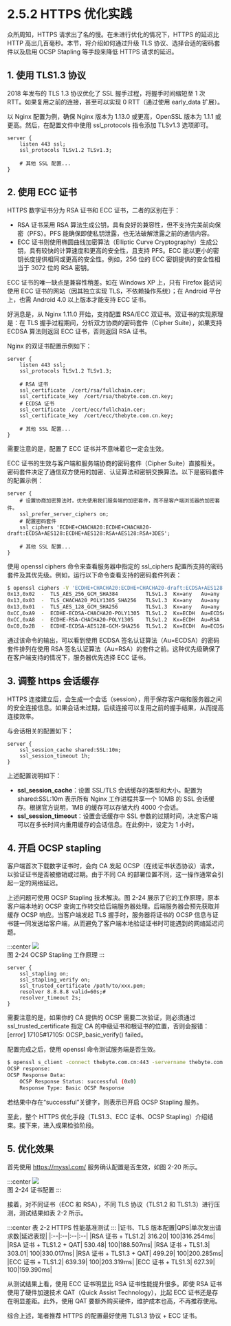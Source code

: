 # 2.5.2 HTTPS 优化实践

众所周知，HTTPS 请求出了名的慢。在未进行优化的情况下，HTTPS 的延迟比 HTTP 高出几百毫秒。本节，将介绍如何通过升级 TLS 协议、选择合适的密码套件以及启用 OCSP Stapling 等手段来降低 HTTPS 请求的延迟。

## 1. 使用 TLS1.3 协议 

2018 年发布的 TLS 1.3 协议优化了 SSL 握手过程，将握手时间缩短至 1 次 RTT。如果复用之前的连接，甚至可以实现 0 RTT（通过使用 early_data 扩展）。

以 Nginx 配置为例，确保 Nginx 版本为 1.13.0 或更高，OpenSSL 版本为 1.1.1 或更高。然后，在配置文件中使用 ssl_protocols 指令添加 TLSv1.3 选项即可。
```nginx
server {
	listen 443 ssl;
	ssl_protocols TLSv1.2 TLSv1.3;

	# 其他 SSL 配置...
}
```
## 2. 使用 ECC 证书

HTTPS 数字证书分为 RSA 证书和 ECC 证书，二者的区别在于：
- RSA 证书采用 RSA 算法生成公钥，具有良好的兼容性，但不支持完美前向保密（PFS）。PFS 能确保即使私钥泄露，也无法破解泄露之前的通信内容。
- ECC 证书则使用椭圆曲线加密算法（Elliptic Curve Cryptography）生成公钥，具有较快的计算速度和更高的安全性，且支持 PFS。ECC 能以更小的密钥长度提供相同或更高的安全性。例如，256 位的 ECC 密钥提供的安全性相当于 3072 位的 RSA 密钥。

ECC 证书的唯一缺点是兼容性稍差。如在 Windows XP 上，只有 Firefox 能访问使用 ECC 证书的网站（因其独立实现 TLS，不依赖操作系统）；在 Android 平台上，也需 Android 4.0 以上版本才能支持 ECC 证书。

好消息是，从 Nginx 1.11.0 开始，支持配置 RSA/ECC 双证书。双证书的实现原理是：在 TLS 握手过程期间，分析双方协商的密码套件（Cipher Suite），如果支持 ECDSA 算法则返回 ECC 证书，否则返回 RSA 证书。

Nginx 的双证书配置示例如下：

```nginx
server {
	listen 443 ssl;
	ssl_protocols TLSv1.2 TLSv1.3;

	# RSA 证书
	ssl_certificate  /cert/rsa/fullchain.cer;
	ssl_certificate_key  /cert/rsa/thebyte.com.cn.key;
	# ECDSA 证书
	ssl_certificate  /cert/ecc/fullchain.cer;
	ssl_certificate_key  /cert/ecc/thebyte.com.cn.key;

    # 其他 SSL 配置...
}
```
需要注意的是，配置了 ECC 证书并不意味着它一定会生效。

ECC 证书的生效与客户端和服务端协商的密码套件（Cipher Suite）直接相关。密码套件决定了通信双方使用的加密、认证算法和密钥交换算法。以下是密码套件的配置示例：

```nginx
server {
	# 设置协商加密算法时，优先使用我们服务端的加密套件，而不是客户端浏览器的加密套件。
	ssl_prefer_server_ciphers on;
	# 配置密码套件
    ssl_ciphers 'ECDHE+CHACHA20:ECDHE+CHACHA20-draft:ECDSA+AES128:ECDHE+AES128:RSA+AES128:RSA+3DES';

    # 其他 SSL 配置...
}
```
使用 openssl ciphers 命令来查看服务器中指定的 ssl_ciphers 配置所支持的密码套件及其优先级。例如，运行以下命令查看支持的密码套件列表：

```bash
$ openssl ciphers -V 'ECDHE+CHACHA20:ECDHE+CHACHA20-draft:ECDSA+AES128:ECDHE+AES128:RSA+AES128:RSA+3DES' | column -t
0x13,0x02  -  TLS_AES_256_GCM_SHA384         TLSv1.3  Kx=any   Au=any    Enc=AESGCM(256)             Mac=AEAD
0x13,0x03  -  TLS_CHACHA20_POLY1305_SHA256   TLSv1.3  Kx=any   Au=any    Enc=CHACHA20/POLY1305(256)  Mac=AEAD
0x13,0x01  -  TLS_AES_128_GCM_SHA256         TLSv1.3  Kx=any   Au=any    Enc=AESGCM(128)             Mac=AEAD
0xCC,0xA9  -  ECDHE-ECDSA-CHACHA20-POLY1305  TLSv1.2  Kx=ECDH  Au=ECDSA  Enc=CHACHA20/POLY1305(256)  Mac=AEAD
0xCC,0xA8  -  ECDHE-RSA-CHACHA20-POLY1305    TLSv1.2  Kx=ECDH  Au=RSA    Enc=CHACHA20/POLY1305(256)  Mac=AEAD
0xC0,0x2B  -  ECDHE-ECDSA-AES128-GCM-SHA256  TLSv1.2  Kx=ECDH  Au=ECDSA  Enc=AESGCM(128)             Mac=AEAD
```

通过该命令的输出，可以看到使用 ECDSA 签名认证算法（Au=ECDSA）的密码套件排列在使用 RSA 签名认证算法（Au=RSA）的套件之前。这种优先级确保了在客户端支持的情况下，服务器优先选择 ECC 证书。


## 3. 调整 https 会话缓存

HTTPS 连接建立后，会生成一个会话（session），用于保存客户端和服务器之间的安全连接信息。如果会话未过期，后续连接可以复用之前的握手结果，从而提高连接效率。

与会话相关的配置如下：
```nginx
server {
	ssl_session_cache shared:SSL:10m;
	ssl_session_timeout 1h;
}
```
上述配置说明如下：

- **ssl_session_cache**：设置 SSL/TLS 会话缓存的类型和大小。配置为 shared:SSL:10m 表示所有 Nginx 工作进程共享一个 10MB 的 SSL 会话缓存。根据官方说明，1MB 的缓存可以存储大约 4000 个会话。
- **ssl_session_timeout**：设置会话缓存中 SSL 参数的过期时间，决定客户端可以在多长时间内重用缓存的会话信息。在此例中，设定为 1 小时。

## 4. 开启 OCSP stapling

客户端首次下载数字证书时，会向 CA 发起 OCSP（在线证书状态协议）请求，以验证证书是否被撤销或过期。由于不同 CA 的部署位置不同，这一操作通常会引起一定的网络延迟。

上述问题可使用 OCSP Stapling 技术解决。图 2-24 展示了它的工作原理，原本客户端本地的 OCSP 查询工作转交给后端服务器处理。后端服务器会预先获取并缓存 OCSP 响应。当客户端发起 TLS 握手时，服务器将证书的 OCSP 信息与证书链一同发送给客户端，从而避免了客户端本地验证证书时可能遇到的网络延迟问题。

:::center
  ![](../assets/OCSP-Stapling.png)<br/>
 图 2-24 OCSP Stapling 工作原理
:::

```nginx
server {
	ssl_stapling on;
	ssl_stapling_verify on;
	ssl_trusted_certificate /path/to/xxx.pem;
	resolver 8.8.8.8 valid=60s;# 
	resolver_timeout 2s;
}
``` 

需要注意的是，如果你的 CA 提供的 OCSP 需要二次验证，则必须通过 ssl_trusted_certificate 指定 CA 的中级证书和根证书的位置，否则会报错：[error] 17105#17105: OCSP_basic_verify() failed。

配置完成之后，使用 openssl 命令测试服务端是否生效。

```bash 
$ openssl s_client -connect thebyte.com.cn:443 -servername thebyte.com.cn -status -tlsextdebug < /dev/null 2>&1 | grep "OCSP" 
OCSP response:
OCSP Response Data:
    OCSP Response Status: successful (0x0)
    Response Type: Basic OCSP Response
```
若结果中存在“successful”关键字，则表示已开启 OCSP Stapling 服务。

至此，整个 HTTPS 优化手段（TLS1.3、ECC 证书、OCSP Stapling）介绍结束。接下来，进入成果检验阶段。

## 5. 优化效果

首先使用 https://myssl.com/ 服务确认配置是否生效，如图 2-20 所示。

:::center
  ![](../assets/ssl-test.png)<br/>
 图 2-24 证书配置
:::

接着，对不同证书（ECC 和 RSA），不同 TLS 协议（TLS1.2 和 TLS1.3）进行压测，测试结果如表 2-2 所示。

:::center
表 2-2 HTTPS 性能基准测试
:::
|证书、TLS 版本配置|QPS|单次发出请求数|延迟表现|
|:--|:--|:--|:--|
|RSA 证书 + TLS1.2| 316.20| 100|316.254ms|
|RSA 证书 + TLS1.2 + QAT| 530.48| 100|188.507ms|
|RSA 证书 + TLS1.3| 303.01| 100|330.017ms|
|RSA 证书 + TLS1.3 + QAT| 499.29| 100|200.285ms|
|ECC 证书 + TLS1.2| 639.39| 100|203.319ms|
|ECC 证书 + TLS1.3| 627.39| 100|159.390ms|

从测试结果上看，使用 ECC 证书明显比 RSA 证书性能提升很多。即使 RSA 证书使用了硬件加速技术 QAT（Quick Assist Technology），比起 ECC 证书还是存在明显差距。此外，使用 QAT 要额外购买硬件，维护成本也高，不再推荐使用。

综合上述，笔者推荐 HTTPS 的配置最好使用 TLS1.3 协议 + ECC 证书。